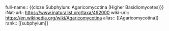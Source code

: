 

full-name:: {{cloze Subphylum: Agaricomycotina (Higher Basidiomycetes)}}
iNat-url:: https://www.inaturalist.org/taxa/492000
wiki-url:: https://en.wikipedia.org/wiki/Agaricomycotina
alias:: [[Agaricomycotina]]
rank:: [[subphylum]]